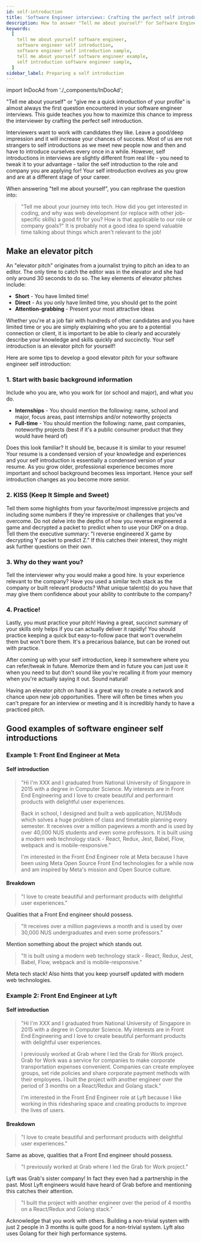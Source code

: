 ```yaml
---
id: self-introduction
title: 'Software Engineer interviews: Crafting the perfect self introduction'
description: How to answer "Tell me about yourself" for Software Engineer interviews
keywords:
  [
    tell me about yourself software engineer,
    software engineer self introduction,
    software engineer self introduction sample,
    tell me about yourself software engineer example,
    self introduction software engineer sample,
  ]
sidebar_label: Preparing a self introduction
---
```


<head>
  <meta property="og:image" content="https://www.techinterviewhandbook.org/social/self-introduction.png" />
</head>

import InDocAd from './\_components/InDocAd';

"Tell me about yourself" or "give me a quick introduction of your profile" is almost always the first question encountered in your software engineer interviews. This guide teaches you how to maximize this chance to impress the interviewer by crafting the perfect self introduction.

Interviewers want to work with candidates they like. Leave a good/deep impression and it will increase your chances of success. Most of us are not strangers to self introductions as we meet new people now and then and have to introduce ourselves every once in a while. However, self introductions in interviews are slightly different from real life - you need to tweak it to your advantage - tailor the self introduction to the role and company you are applying for! Your self introduction evolves as you grow and are at a different stage of your career.

When answering "tell me about yourself", you can rephrase the question into:

> "Tell me about your journey into tech. How did you get interested in coding, and why was web development (or replace with other job-specific skills) a good fit for you? How is that applicable to our role or company goals?" It is probably not a good idea to spend valuable time talking about things which aren't relevant to the job!

## Make an elevator pitch

An "elevator pitch" originates from a journalist trying to pitch an idea to an editor. The only time to catch the editor was in the elevator and she had only around 30 seconds to do so. The key elements of elevator pitches include:

- **Short** - You have limited time!
- **Direct** - As you only have limited time, you should get to the point
- **Attention-grabbing** - Present your most attractive ideas

Whether you're at a job fair with hundreds of other candidates and you have limited time or you are simply explaining who you are to a potential connection or client, it is important to be able to clearly and accurately describe your knowledge and skills quickly and succinctly. Your self introduction is an elevator pitch for yourself!

Here are some tips to develop a good elevator pitch for your software engineer self introduction:

### 1. Start with basic background information

Include who you are, who you work for (or school and major), and what you do.

- **Internships** - You should mention the following: name, school and major, focus areas, past internships and/or noteworthy projects
- **Full-time** - You should mention the following: name, past companies, noteworthy projects (best if it's a public consumer product that they would have heard of)

Does this look familiar? It should be, because it is similar to your resume! Your resume is a condensed version of your knowledge and experiences and your self introduction is essentially a condensed version of your resume. As you grow older, professional experience becomes more important and school background becomes less important. Hence your self introduction changes as you become more senior.

### 2. KISS (Keep It Simple and Sweet)

Tell them some highlights from your favorite/most impressive projects and including some numbers if they're impressive or challenges that you've overcome. Do not delve into the depths of how you reverse engineered a game and decrypted a packet to predict when to use your DKP on a drop. Tell them the executive summary: "I reverse engineered X game by decrypting Y packet to predict Z." If this catches their interest, they might ask further questions on their own.

### 3. Why do they want you?​

Tell the interviewer why you would make a good hire. Is your experience relevant to the company? Have you used a similar tech stack as the company or built relevant products? What unique talent(s) do you have that may give them confidence about your ability to contribute to the company?

### 4. Practice!​

Lastly, you must practice your pitch! Having a great, succinct summary of your skills only helps if you can actually deliver it rapidly! You should practice keeping a quick but easy-to-follow pace that won't overwhelm them but won't bore them. It's a precarious balance, but can be ironed out with practice.

After coming up with your self introduction, keep it somewhere where you can refer/tweak in future. Memorize them and in future you can just use it when you need to but don't sound like you're recalling it from your memory when you're actually saying it out. Sound natural!

Having an elevator pitch on hand is a great way to create a network and chance upon new job opportunities. There will often be times when you can't prepare for an interview or meeting and it is incredibly handy to have a practiced pitch.

<InDocAd />

## Good examples of software engineer self introductions

### Example 1: Front End Engineer at Meta

#### Self introduction

> "Hi I'm XXX and I graduated from National University of Singapore in 2015 with a degree in Computer Science. My interests are in Front End Engineering and I love to create beautiful and performant products with delightful user experiences.
>
> Back in school, I designed and built a web application, NUSMods which solves a huge problem of class and timetable planning every semester. It receives over a million pageviews a month and is used by over 40,000 NUS students and even some professors. It is built using a modern web technology stack - React, Redux, Jest, Babel, Flow, webpack and is mobile-responsive."
>
> I'm interested in the Front End Engineer role at Meta because I have been using Meta Open Source Front End technologies for a while now and am inspired by Meta's mission and Open Source culture.

#### Breakdown

> "I love to create beautiful and performant products with delightful user experiences."

Qualities that a Front End engineer should possess.

> "It receives over a million pageviews a month and is used by over 30,000 NUS undergraduates and even some professors."

Mention something about the project which stands out.

> "It is built using a modern web technology stack - React, Redux, Jest, Babel, Flow, webpack and is mobile-responsive."

Meta tech stack! Also hints that you keep yourself updated with modern web technologies.

### Example 2: Front End Engineer at Lyft

#### Self introduction

> "Hi I'm XXX and I graduated from National University of Singapore in 2015 with a degree in Computer Science. My interests are in Front End Engineering and I love to create beautiful performant products with delightful user experiences.
>
> I previously worked at Grab where I led the Grab for Work project. Grab for Work was a service for companies to make corporate transportation expenses convenient. Companies can create employee groups, set ride policies and share corporate payment methods with their employees. I built the project with another engineer over the period of 3 months on a React/Redux and Golang stack."
>
> I'm interested in the Front End Engineer role at Lyft because I like working in this ridesharing space and creating products to improve the lives of users.

#### Breakdown

> "I love to create beautiful and performant products with delightful user experiences."

Same as above, qualities that a Front End engineer should possess.

> "I previously worked at Grab where I led the Grab for Work project."

Lyft was Grab's sister company! In fact they even had a partnership in the past. Most Lyft engineers would have heard of Grab before and mentioning this catches their attention.

> "I built the project with another engineer over the period of 4 months on a React/Redux and Golang stack."

Acknowledge that you work with others. Building a non-trivial system with just 2 people in 3 months is quite good for a non-trivial system. Lyft also uses Golang for their high performance systems.
